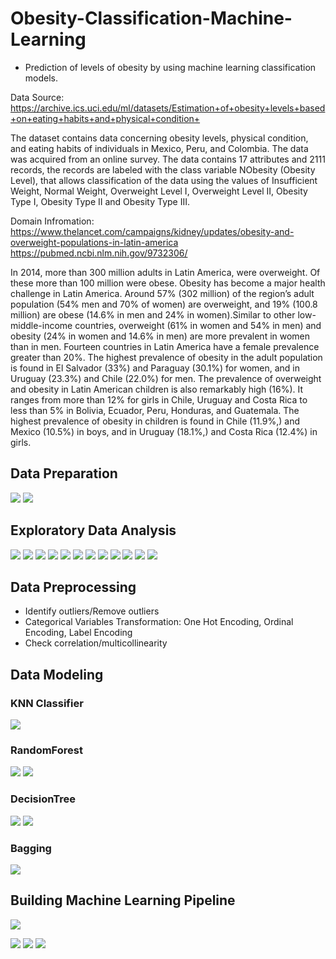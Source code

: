 # Obesity-Classification-Machine-Learning
- Prediction of levels of obesity by using machine learning classification models.

Data Source: https://archive.ics.uci.edu/ml/datasets/Estimation+of+obesity+levels+based+on+eating+habits+and+physical+condition+

The dataset contains data concerning obesity levels, physical condition, and eating habits of individuals in Mexico, Peru, and Colombia. The data was acquired from an online survey. The data contains 17 attributes and 2111 records, the records are labeled with the class variable NObesity (Obesity Level), that allows classification of the data using the values of Insufficient Weight, Normal Weight, Overweight Level I, Overweight Level II, Obesity Type I, Obesity Type II and Obesity Type III.

Domain Infromation: 
https://www.thelancet.com/campaigns/kidney/updates/obesity-and-overweight-populations-in-latin-america
https://pubmed.ncbi.nlm.nih.gov/9732306/

In 2014, more than 300 million adults in Latin America, were overweight. Of these more than 100 million were obese. Obesity has become a major health challenge in Latin America. Around 57% (302 million) of the region’s adult population (54% men and 70% of women) are overweight, and 19% (100.8 million) are obese (14.6% in men and 24% in women).Similar to other low-middle-income countries, overweight (61% in women and 54% in men) and obesity (24% in women and 14.6% in men) are more prevalent in women than in men. Fourteen countries in Latin America have a female prevalence greater than 20%. The highest prevalence of obesity in the adult population is found in El Salvador (33%) and Paraguay (30.1%) for women, and in Uruguay (23.3%) and Chile (22.0%) for men. The prevalence of overweight and obesity in Latin American children is also remarkably high (16%). It ranges from more than 12% for girls in Chile, Uruguay and Costa Rica to less than 5% in Bolivia, Ecuador, Peru, Honduras, and Guatemala. The highest prevalence of obesity in children is found in Chile (11.9%,) and Mexico (10.5%) in boys, and in Uruguay (18.1%,) and Costa Rica (12.4%) in girls.

## Data Preparation
![](pic/pic1.png)
![](pic/pic2.png)

## Exploratory Data Analysis
![](pic/pic3.png)
![](pic/pic4.png)
![](pic/pic5.png)
![](pic/pic6.png)
![](pic/pic7.png)
![](pic/pic8.png)
![](pic/pic9.png)
![](pic/pic10.png)
![](pic/pic11.png)
![](pic/pic12.png)
![](pic/pic13.png)
![](pic/pic14.png)

## Data Preprocessing
- Identify outliers/Remove outliers
- Categorical Variables Transformation: One Hot Encoding, Ordinal Encoding, Label Encoding
- Check correlation/multicollinearity

## Data Modeling
### KNN Classifier
![](pic/pic15.png)

### RandomForest
![](pic/pic16.png)
![](pic/pic17.png)

### DecisionTree
![](pic/pic18.png)
![](pic/pic19.png)

### Bagging
![](pic/pic20.png)

## Building Machine Learning Pipeline

![](pic/pic21.png)

![](pic/pic22.png)
![](pic/pic23.png)
![](pic/pic24.png)
